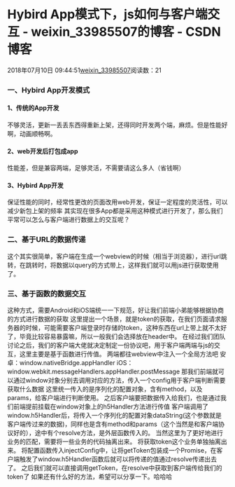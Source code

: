 # Hybird App模式下，js如何与客户端交互 - weixin_33985507的博客 - CSDN博客
2018年07月10日 09:44:51[weixin_33985507](https://me.csdn.net/weixin_33985507)阅读数：21
### 一、Hybird App开发模式
#### 1、传统的App开发
不够灵活，更新一丢丢东西得重新上架，还得同时开发两个端，麻烦。但是性能好啊，动画顺畅啊。
#### 2、web开发后打包成app
性能差，但是兼容两端，足够灵活，不需要请这么多人（省钱啊）
#### 3、Hybird App开发
保证性能的同时，经常性更改的页面改用web开发，保证一定程度的灵活性，可以减少新包上架的频率
其实现在很多App都是采用这种模式进行开发了，那么我们平常可以怎么与客户端进行数据上的交互呢？
### 二、基于URL的数据传递
这个其实很简单，客户端在生成一个webview的时候（相当于浏览器），进行url跳转，在跳转时，将数据以query的方式带上，这样我们就可以用js进行获取使用了。
### 三、基于函数的数据交互
这种方式，需要Android和iOS端统一一下规范，好让我们前端小弟能够根据协商的方式进行数据的获取
这里提出一个场景，就是token的获取，在我们页面请求服务器的时候，可能需要客户端登录时存储的token，这种东西在url上带上就不太好了，毕竟比较容易暴露嘛，所以一般我们会选择放在header中。
在经过我们团队讨论之后，我们的客户端大佬就决定制定一份协议吧，用于客户端两端与js的交互，这里主要是基于函数进行传值。
两端都往webview中注入一个全局方法吧
安卓：window.nativeBridge.appHandler
iOS：window.webkit.messageHandlers.appHandler.postMessage
那我们前端就可以通过window对象分别去调用对应的方法，传入一个config用于客户端判断需要获取什么数据
这里统一传入的是序列化的配置对象，含有method，以及params，给客户端进行判断使用。
之后客户端要把数据传入给我们，也是通过我们前端提前挂载在window对象上的h5Handler方法进行传值
客户端调用了window.h5Handler后，将传入一个序列化的配置对象dataString(这个参数就是客户端传过来的数据)，同样也是含有method和params（这个当然是和客户端协议好的），途中有个resolve方法，是外层函数传入的。
当然这里为了更好地进行业务的匹配，需要将一些业务的代码抽离出来。
将获取token这个业务单独抽离出来。
将配置函数传入injectConfig中，让将getToken包装成一个Promise，在客户端触发了window.h5Handler函数后就可以将传递的值通过resolve传递出去了。
之后我们就可以直接调用getToken，在resolve中获取到客户端传给我们的token了
如果还有什么好的方法，希望可以分享一下。哈哈哈
